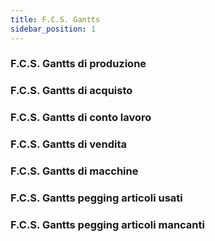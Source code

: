 ```yaml
---
title: F.C.S. Gantts
sidebar_position: 1
---
```


### F.C.S. Gantts di produzione

### F.C.S. Gantts di acquisto

### F.C.S. Gantts di conto lavoro

### F.C.S. Gantts di vendita

### F.C.S. Gantts di macchine

### F.C.S. Gantts pegging articoli usati

### F.C.S. Gantts pegging articoli mancanti


